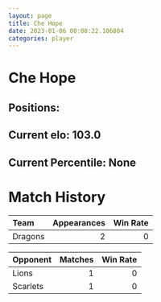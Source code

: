 ```yaml
---  
layout: page  
title: Che Hope  
date: 2023-01-06 00:08:22.106804  
categories: player  
---
```

# Che Hope

## Positions: 

## Current elo: 103.0

## Current Percentile: None

# Match History


| Team    |   Appearances |   Win Rate |
|:--------|--------------:|-----------:|
| Dragons |             2 |          0 |

| Opponent   |   Matches |   Win Rate |
|:-----------|----------:|-----------:|
| Lions      |         1 |          0 |
| Scarlets   |         1 |          0 |